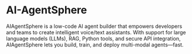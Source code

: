 # AI-AgentSphere
AIAgentSphere is a low-code AI agent builder that empowers developers and teams to create intelligent voice/text assistants. With support for large language models (LLMs), RAG, Python tools, and secure API integration, AIAgentSphere lets you build, train, and deploy multi-modal agents—fast.
